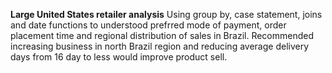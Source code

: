 **Large United States retailer analysis**
Using group by, case statement, joins and date functions to understood prefrred mode of payment, order placement time and regional distribution of sales in Brazil.
Recommended increasing business in north Brazil region and reducing average delivery days from 16 day to less 
would improve product sell.
